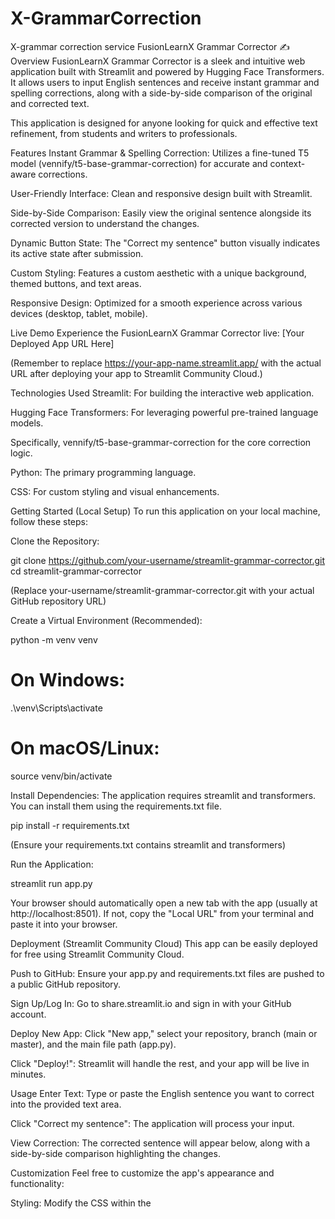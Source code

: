 # X-GrammarCorrection
X-grammar correction service
FusionLearnX Grammar Corrector ✍️
Overview
FusionLearnX Grammar Corrector is a sleek and intuitive web application built with Streamlit and powered by Hugging Face Transformers. It allows users to input English sentences and receive instant grammar and spelling corrections, along with a side-by-side comparison of the original and corrected text.

This application is designed for anyone looking for quick and effective text refinement, from students and writers to professionals.

Features
Instant Grammar & Spelling Correction: Utilizes a fine-tuned T5 model (vennify/t5-base-grammar-correction) for accurate and context-aware corrections.

User-Friendly Interface: Clean and responsive design built with Streamlit.

Side-by-Side Comparison: Easily view the original sentence alongside its corrected version to understand the changes.

Dynamic Button State: The "Correct my sentence" button visually indicates its active state after submission.

Custom Styling: Features a custom aesthetic with a unique background, themed buttons, and text areas.

Responsive Design: Optimized for a smooth experience across various devices (desktop, tablet, mobile).

Live Demo
Experience the FusionLearnX Grammar Corrector live:
[Your Deployed App URL Here]

(Remember to replace https://your-app-name.streamlit.app/ with the actual URL after deploying your app to Streamlit Community Cloud.)

Technologies Used
Streamlit: For building the interactive web application.

Hugging Face Transformers: For leveraging powerful pre-trained language models.

Specifically, vennify/t5-base-grammar-correction for the core correction logic.

Python: The primary programming language.

CSS: For custom styling and visual enhancements.

Getting Started (Local Setup)
To run this application on your local machine, follow these steps:

Clone the Repository:

git clone https://github.com/your-username/streamlit-grammar-corrector.git
cd streamlit-grammar-corrector

(Replace your-username/streamlit-grammar-corrector.git with your actual GitHub repository URL)

Create a Virtual Environment (Recommended):

python -m venv venv
# On Windows:
.\venv\Scripts\activate
# On macOS/Linux:
source venv/bin/activate

Install Dependencies:
The application requires streamlit and transformers. You can install them using the requirements.txt file.

pip install -r requirements.txt

(Ensure your requirements.txt contains streamlit and transformers)

Run the Application:

streamlit run app.py

Your browser should automatically open a new tab with the app (usually at http://localhost:8501). If not, copy the "Local URL" from your terminal and paste it into your browser.

Deployment (Streamlit Community Cloud)
This app can be easily deployed for free using Streamlit Community Cloud.

Push to GitHub: Ensure your app.py and requirements.txt files are pushed to a public GitHub repository.

Sign Up/Log In: Go to share.streamlit.io and sign in with your GitHub account.

Deploy New App: Click "New app," select your repository, branch (main or master), and the main file path (app.py).

Click "Deploy!": Streamlit will handle the rest, and your app will be live in minutes.

Usage
Enter Text: Type or paste the English sentence you want to correct into the provided text area.

Click "Correct my sentence": The application will process your input.

View Correction: The corrected sentence will appear below, along with a side-by-side comparison highlighting the changes.

Customization
Feel free to customize the app's appearance and functionality:

Styling: Modify the CSS within the <style> tags in app.py to change colors, fonts, button styles, and background.

Model: Experiment with other text-to-text generation models from the Hugging Face Model Hub by changing the model parameter in pipeline().

Layout: Adjust st.set_page_config(layout="centered") to "wide" for a broader app layout.

Content: Add more Streamlit components (st.sidebar, st.expander, etc.) to enhance your app.

Contributing
Contributions are welcome! If you have suggestions for improvements or find any issues, please open an issue or submit a pull request on the GitHub repository.

License
This project is open-source and available under the MIT License. (You might need to create a LICENSE file in your repo if you want to explicitly define this.)

Contact
For questions or feedback, please contact [Your Name/Email/LinkedIn/Website].
